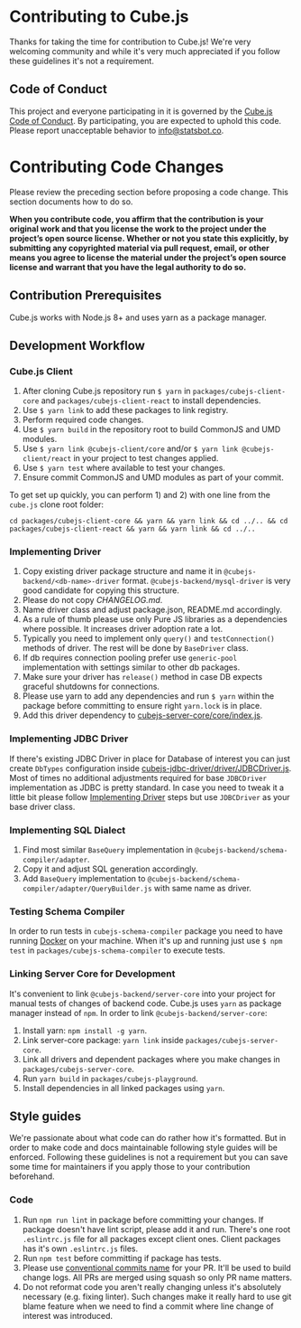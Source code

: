 # Contributing to Cube.js

Thanks for taking the time for contribution to Cube.js!
We're very welcoming community and while it's very much appreciated if you follow these guidelines it's not a requirement.

## Code of Conduct
This project and everyone participating in it is governed by the [Cube.js Code of Conduct](./CODE_OF_CONDUCT.md).
By participating, you are expected to uphold this code. Please report unacceptable behavior to info@statsbot.co.

# Contributing Code Changes

Please review the preceding section before proposing a code change. This section documents how to do so.

**When you contribute code, you affirm that the contribution is your original work and that you license the work to the project under the project’s open source license. Whether or not you state this explicitly, by submitting any copyrighted material via pull request, email, or other means you agree to license the material under the project’s open source license and warrant that you have the legal authority to do so.**

## Contribution Prerequisites

Cube.js works with Node.js 8+ and uses yarn as a package manager.

## Development Workflow
### Cube.js Client

1. After cloning Cube.js repository run `$ yarn` in `packages/cubejs-client-core` and `packages/cubejs-client-react` to install dependencies.
2. Use `$ yarn link` to add these packages to link registry.
3. Perform required code changes.
4. Use `$ yarn build` in the repository root to build CommonJS and UMD modules.
5. Use `$ yarn link @cubejs-client/core` and/or `$ yarn link @cubejs-client/react` in your project to test changes applied.
6. Use `$ yarn test` where available to test your changes.
7. Ensure commit CommonJS and UMD modules as part of your commit.

To get set up quickly, you can perform 1) and 2) with one line from the `cube.js` clone root folder:

```
cd packages/cubejs-client-core && yarn && yarn link && cd ../.. && cd packages/cubejs-client-react && yarn && yarn link && cd ../..
```

### Implementing Driver

1. Copy existing driver package structure and name it in `@cubejs-backend/<db-name>-driver` format.
`@cubejs-backend/mysql-driver` is very good candidate for copying this structure.
2. Please do not copy *CHANGELOG.md*.
3. Name driver class and adjust package.json, README.md accordingly.
4. As a rule of thumb please use only Pure JS libraries as a dependencies where possible.
It increases driver adoption rate a lot.
5. Typically you need to implement only `query()` and `testConnection()` methods of driver.
The rest will be done by `BaseDriver` class.
6. If db requires connection pooling prefer use `generic-pool` implementation with settings similar to other db packages.
7. Make sure your driver has `release()` method in case DB expects graceful shutdowns for connections.
8. Please use yarn to add any dependencies and run `$ yarn` within the package before committing to ensure right `yarn.lock` is in place.
9. Add this driver dependency to [cubejs-server-core/core/index.js](https://github.com/statsbotco/cube.js/blob/master/packages/cubejs-server-core/core/index.js#L8).

### Implementing JDBC Driver

If there's existing JDBC Driver in place for Database of interest you can just create `DbTypes` configuration inside
[cubejs-jdbc-driver/driver/JDBCDriver.js](https://github.com/statsbotco/cube.js/blob/master/packages/cubejs-jdbc-driver/driver/JDBCDriver.js#L31).
Most of times no additional adjustments required for base `JDBCDriver` implementation as JDBC is pretty standard.
In case you need to tweak it a little bit please follow [Implementing Driver](#implementing-driver) steps but use `JDBCDriver` as your base driver class.

### Implementing SQL Dialect

1. Find most similar `BaseQuery` implementation in `@cubejs-backend/schema-compiler/adapter`.
2. Copy it and adjust SQL generation accordingly.
3. Add `BaseQuery` implementation to `@cubejs-backend/schema-compiler/adapter/QueryBuilder.js` with same name as driver.

### Testing Schema Compiler

In order to run tests in `cubejs-schema-compiler` package you need to have running [Docker](https://docs.docker.com/install/) on your machine.
When it's up and running just use `$ npm test` in `packages/cubejs-schema-compiler` to execute tests.

### Linking Server Core for Development

It's convenient to link `@cubejs-backend/server-core` into your project for manual tests of changes of backend code.
Cube.js uses `yarn` as package manager instead of `npm`.
In order to link `@cubejs-backend/server-core`:

1. Install yarn: `npm install -g yarn`.
2. Link server-core package: `yarn link` inside `packages/cubejs-server-core`.
3. Link all drivers and dependent packages where you make changes in `packages/cubejs-server-core`.
4. Run `yarn build` in `packages/cubejs-playground`.
5. Install dependencies in all linked packages using `yarn`.

## Style guides

We're passionate about what code can do rather how it's formatted.
But in order to make code and docs maintainable following style guides will be enforced.
Following these guidelines is not a requirement but you can save some time for maintainers if you apply those to your contribution beforehand.

### Code

1. Run `npm run lint` in package before committing your changes.
If package doesn't have lint script, please add it and run.
There's one root `.eslintrc.js` file for all packages except client ones.
Client packages has it's own `.eslintrc.js` files.
2. Run `npm test` before committing if package has tests.
3. Please use [conventional commits name](https://www.conventionalcommits.org/) for your PR.
It'll be used to build change logs.
All PRs are merged using squash so only PR name matters.
4. Do not reformat code you aren't really changing unless it's absolutely necessary (e.g. fixing linter). Such changes make it really hard to use git blame feature when we need to find a commit where line change of interest was introduced.
